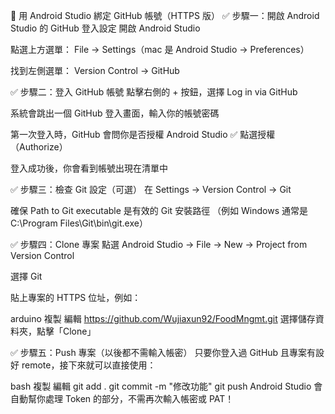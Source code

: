 🔧 用 Android Studio 綁定 GitHub 帳號（HTTPS 版）
✅ 步驟一：開啟 Android Studio 的 GitHub 登入設定
開啟 Android Studio

點選上方選單：
File → Settings（mac 是 Android Studio → Preferences）

找到左側選單：
Version Control → GitHub

✅ 步驟二：登入 GitHub 帳號
點擊右側的 + 按鈕，選擇 Log in via GitHub

系統會跳出一個 GitHub 登入畫面，輸入你的帳號密碼

第一次登入時，GitHub 會問你是否授權 Android Studio
✅ 點選授權（Authorize）

登入成功後，你會看到帳號出現在清單中

✅ 步驟三：檢查 Git 設定（可選）
在 Settings → Version Control → Git

確保 Path to Git executable 是有效的 Git 安裝路徑
（例如 Windows 通常是 C:\Program Files\Git\bin\git.exe）

✅ 步驟四：Clone 專案
點選 Android Studio → File → New → Project from Version Control

選擇 Git

貼上專案的 HTTPS 位址，例如：

arduino
複製
編輯
https://github.com/Wujiaxun92/FoodMngmt.git
選擇儲存資料夾，點擊「Clone」

✅ 步驟五：Push 專案（以後都不需輸入帳密）
只要你登入過 GitHub 且專案有設好 remote，接下來就可以直接使用：

bash
複製
編輯
git add .
git commit -m "修改功能"
git push
Android Studio 會自動幫你處理 Token 的部分，不需再次輸入帳密或 PAT！
